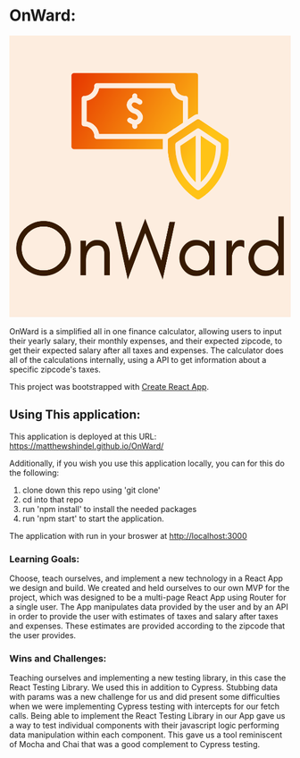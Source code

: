 # OnWard:
![Onward Logo](/public/default.png)

OnWard is a simplified all in one finance calculator, allowing users to input their yearly salary, their monthly expenses, and their expected zipcode, to get their expected salary after all taxes and expenses. The calculator does all of the calculations internally, using a API to get information about a specific zipcode's taxes.

This project was bootstrapped with [Create React App](https://github.com/facebook/create-react-app).

## Using This application:

This application is deployed at this URL:
https://matthewshindel.github.io/OnWard/

Additionally, if you wish you use this application locally, you can for this do the following:

1. clone down this repo using 'git clone'
2. cd into that repo
3. run 'npm install' to install the needed packages
4. run 'npm start' to start the application.

The application with run in your broswer at
[http://localhost:3000](http://localhost:3000)

### Learning Goals:

Choose, teach ourselves, and implement a new technology in a React App we design and build. We created and held ourselves to our own MVP for the project, which was designed to be a multi-page React App using Router for a single user. The App manipulates data provided by the user and by an API in order to provide the user with estimates of taxes and salary after taxes and expenses. These estimates are provided according to the zipcode that the user provides. 

### Wins and Challenges:

Teaching ourselves and implementing a new testing library, in this case the React Testing Library. We used this in addition to Cypress. Stubbing data with params was a new challenge for us and did present some difficulties when we were implementing Cypress testing with intercepts for our fetch calls. Being able to implement the React Testing Library in our App gave us a way to test individual components with their javascript logic performing data manipulation within each component. This gave us a tool reminiscent of Mocha and Chai that was a good complement to Cypress testing.
